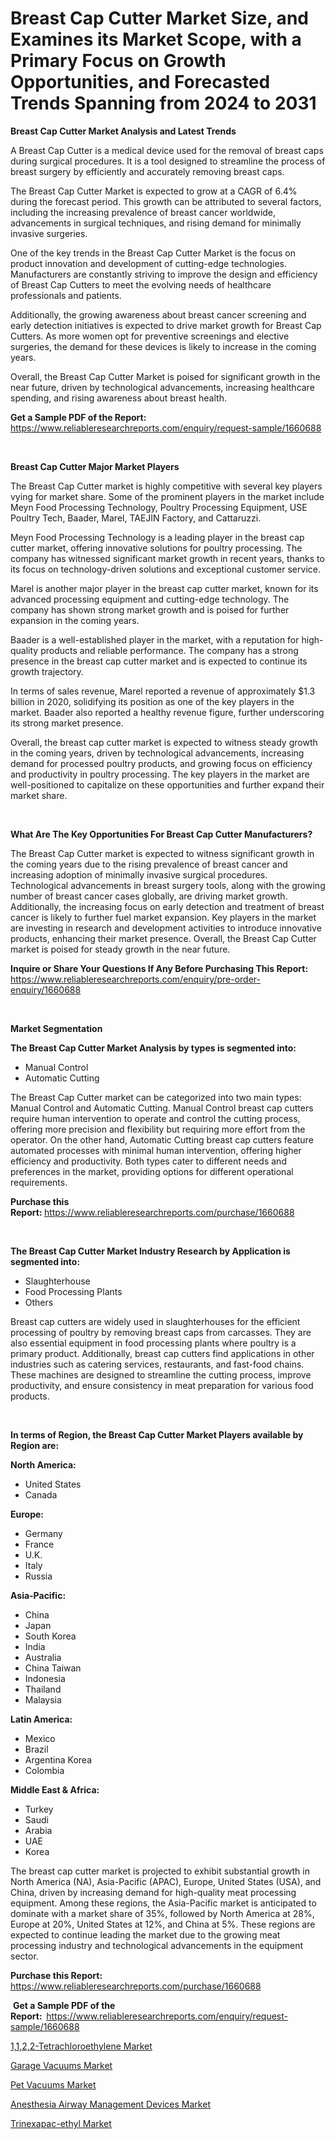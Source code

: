 <p><h1>Breast Cap Cutter Market Size, and Examines its Market Scope, with a Primary Focus on Growth Opportunities, and Forecasted Trends Spanning from 2024 to 2031</h1></p><p><strong>Breast Cap Cutter Market Analysis and Latest Trends</strong></p>
<p><p>A Breast Cap Cutter is a medical device used for the removal of breast caps during surgical procedures. It is a tool designed to streamline the process of breast surgery by efficiently and accurately removing breast caps.</p><p>The Breast Cap Cutter Market is expected to grow at a CAGR of 6.4% during the forecast period. This growth can be attributed to several factors, including the increasing prevalence of breast cancer worldwide, advancements in surgical techniques, and rising demand for minimally invasive surgeries.</p><p>One of the key trends in the Breast Cap Cutter Market is the focus on product innovation and development of cutting-edge technologies. Manufacturers are constantly striving to improve the design and efficiency of Breast Cap Cutters to meet the evolving needs of healthcare professionals and patients.</p><p>Additionally, the growing awareness about breast cancer screening and early detection initiatives is expected to drive market growth for Breast Cap Cutters. As more women opt for preventive screenings and elective surgeries, the demand for these devices is likely to increase in the coming years.</p><p>Overall, the Breast Cap Cutter Market is poised for significant growth in the near future, driven by technological advancements, increasing healthcare spending, and rising awareness about breast health.</p></p>
<p><strong>Get a Sample PDF of the Report:&nbsp;</strong> <a href="https://www.reliableresearchreports.com/enquiry/request-sample/1660688">https://www.reliableresearchreports.com/enquiry/request-sample/1660688</a></p>
<p>&nbsp;</p>
<p><strong>Breast Cap Cutter Major Market Players</strong></p>
<p><p>The Breast Cap Cutter market is highly competitive with several key players vying for market share. Some of the prominent players in the market include Meyn Food Processing Technology, Poultry Processing Equipment, USE Poultry Tech, Baader, Marel, TAEJIN Factory, and Cattaruzzi.</p><p>Meyn Food Processing Technology is a leading player in the breast cap cutter market, offering innovative solutions for poultry processing. The company has witnessed significant market growth in recent years, thanks to its focus on technology-driven solutions and exceptional customer service.</p><p>Marel is another major player in the breast cap cutter market, known for its advanced processing equipment and cutting-edge technology. The company has shown strong market growth and is poised for further expansion in the coming years.</p><p>Baader is a well-established player in the market, with a reputation for high-quality products and reliable performance. The company has a strong presence in the breast cap cutter market and is expected to continue its growth trajectory.</p><p>In terms of sales revenue, Marel reported a revenue of approximately $1.3 billion in 2020, solidifying its position as one of the key players in the market. Baader also reported a healthy revenue figure, further underscoring its strong market presence.</p><p>Overall, the breast cap cutter market is expected to witness steady growth in the coming years, driven by technological advancements, increasing demand for processed poultry products, and growing focus on efficiency and productivity in poultry processing. The key players in the market are well-positioned to capitalize on these opportunities and further expand their market share.</p></p>
<p>&nbsp;</p>
<p><strong>What Are The Key Opportunities For Breast Cap Cutter Manufacturers?</strong></p>
<p><p>The Breast Cap Cutter market is expected to witness significant growth in the coming years due to the rising prevalence of breast cancer and increasing adoption of minimally invasive surgical procedures. Technological advancements in breast surgery tools, along with the growing number of breast cancer cases globally, are driving market growth. Additionally, the increasing focus on early detection and treatment of breast cancer is likely to further fuel market expansion. Key players in the market are investing in research and development activities to introduce innovative products, enhancing their market presence. Overall, the Breast Cap Cutter market is poised for steady growth in the near future.</p></p>
<p><strong>Inquire or Share Your Questions If Any Before Purchasing This Report:</strong> <a href="https://www.reliableresearchreports.com/enquiry/pre-order-enquiry/1660688">https://www.reliableresearchreports.com/enquiry/pre-order-enquiry/1660688</a></p>
<p>&nbsp;</p>
<p><strong>Market Segmentation</strong></p>
<p><strong>The Breast Cap Cutter Market Analysis by types is segmented into:</strong></p>
<p><ul><li>Manual Control</li><li>Automatic Cutting</li></ul></p>
<p><p>The Breast Cap Cutter market can be categorized into two main types: Manual Control and Automatic Cutting. Manual Control breast cap cutters require human intervention to operate and control the cutting process, offering more precision and flexibility but requiring more effort from the operator. On the other hand, Automatic Cutting breast cap cutters feature automated processes with minimal human intervention, offering higher efficiency and productivity. Both types cater to different needs and preferences in the market, providing options for different operational requirements.</p></p>
<p><strong>Purchase this Report:&nbsp;</strong><a href="https://www.reliableresearchreports.com/purchase/1660688">https://www.reliableresearchreports.com/purchase/1660688</a></p>
<p>&nbsp;</p>
<p><strong>The Breast Cap Cutter Market Industry Research by Application is segmented into:</strong></p>
<p><ul><li>Slaughterhouse</li><li>Food Processing Plants</li><li>Others</li></ul></p>
<p><p>Breast cap cutters are widely used in slaughterhouses for the efficient processing of poultry by removing breast caps from carcasses. They are also essential equipment in food processing plants where poultry is a primary product. Additionally, breast cap cutters find applications in other industries such as catering services, restaurants, and fast-food chains. These machines are designed to streamline the cutting process, improve productivity, and ensure consistency in meat preparation for various food products.</p></p>
<p>&nbsp;</p>
<p><strong>In terms of Region, the Breast Cap Cutter Market Players available by Region are:</strong></p>
<p>
    <p> <strong> North America: </strong>
        <ul>
            <li>United States</li>
            <li>Canada</li>
        </ul>
        </p> 
    <p> <strong> Europe: </strong>
        <ul>
            <li>Germany</li>
            <li>France</li>
            <li>U.K.</li>
            <li>Italy</li>
            <li>Russia</li>
        </ul>
        </p> 
    <p> <strong> Asia-Pacific: </strong>
        <ul>
            <li>China</li>
            <li>Japan</li>
            <li>South Korea</li>
            <li>India</li>
            <li>Australia</li>
            <li>China Taiwan</li>
            <li>Indonesia</li>
            <li>Thailand</li>
            <li>Malaysia</li>
        </ul>
        </p> 
    <p> <strong> Latin America: </strong>
        <ul>
            <li>Mexico</li>
            <li>Brazil</li>
            <li>Argentina Korea</li>
            <li>Colombia</li>
        </ul>
        </p> 
    <p> <strong> Middle East & Africa: </strong>
        <ul>
            <li>Turkey</li>
            <li>Saudi</li>
            <li>Arabia</li>
            <li>UAE</li>
            <li>Korea</li>
        </ul>
    </p>
    </p>
<p><p>The breast cap cutter market is projected to exhibit substantial growth in North America (NA), Asia-Pacific (APAC), Europe, United States (USA), and China, driven by increasing demand for high-quality meat processing equipment. Among these regions, the Asia-Pacific market is anticipated to dominate with a market share of 35%, followed by North America at 28%, Europe at 20%, United States at 12%, and China at 5%. These regions are expected to continue leading the market due to the growing meat processing industry and technological advancements in the equipment sector.</p></p>
<p><strong>Purchase this Report: </strong><a href="https://www.reliableresearchreports.com/purchase/1660688">https://www.reliableresearchreports.com/purchase/1660688</a></p>
<p>&nbsp;<strong>Get a Sample PDF of the Report:&nbsp;&nbsp;</strong><a href="https://www.reliableresearchreports.com/enquiry/request-sample/1660688">https://www.reliableresearchreports.com/enquiry/request-sample/1660688</a></p>
<p><strong></strong></p>
<p><p><a href="https://noble-drawer-34c.notion.site/1-1-2-2-Tetrachloroethylene-Market-Share-Market-New-Trends-Analysis-Report-By-Type-By-Application-109e8749bccb45ae9639e6c5a0459c42">1,1,2,2-Tetrachloroethylene Market</a></p><p><a href="https://view.publitas.com/reportprime-1/garage-vacuums-market-size-global-industry-overview-market-segmentation-and-forecast-2024-to-2031/">Garage Vacuums Market</a></p><p><a href="https://view.publitas.com/reportprime-1/pet-vacuums-market-size-growth-and-forecast-from-2024-2031/">Pet Vacuums Market</a></p><p><a href="https://iodized-pantydraco-05c.notion.site/Anesthesia-Airway-Management-Devices-Market-with-the-goal-of-estimating-the-market-size-and-future-g-f2f9d750c6234f5caa600414e8610f8c">Anesthesia Airway Management Devices Market</a></p><p><a href="https://three-jumbo-f6d.notion.site/Trinexapac-ethyl-Market-A-Comprehensive-Report-of-its-Market-Share-Growth-Trends-2024-2031-79636341fa0d43a1865c855a3d628787">Trinexapac-ethyl Market</a></p></p>